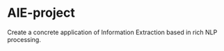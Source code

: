 # AIE-project
Create a concrete application of Information Extraction based in rich NLP processing.
